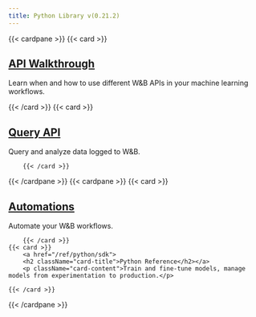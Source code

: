 ```yaml
---
title: Python Library v(0.21.2)
---
```

{{< cardpane >}}
    {{< card >}}
            <a href="/ref/python/python_api_walkthrough">
            <h2 className="card-title">API Walkthrough</h2></a>
            <p className="card-content">Learn when and how to use different W&B APIs in your machine learning workflows.</p>
        {{< /card >}}
    {{< card >}}
            <a href="/ref/python/public-api">
            <h2 className="card-title">Query API</h2></a>
            <p className="card-content">Query and analyze data logged to W&B.</p>
        
        {{< /card >}}
{{< /cardpane >}}
{{< cardpane >}}
    {{< card >}}
            <a href="/ref/python/automations">
            <h2 className="card-title">Automations</h2></a>
            <p className="card-content">Automate your W&B workflows.</p>
        
        {{< /card >}}
    {{< card >}}
        <a href="/ref/python/sdk">
        <h2 className="card-title">Python Reference</h2></a>
        <p className="card-content">Train and fine-tune models, manage models from experimentation to production.</p>
    
    {{< /card >}}
{{< /cardpane >}}
